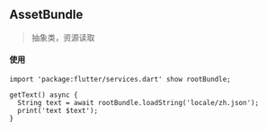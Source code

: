 ## **AssetBundle**
> 抽象类，资源读取

#### 使用
```
import 'package:flutter/services.dart' show rootBundle;

getText() async {
  String text = await rootBundle.loadString('locale/zh.json');
  print('text $text');
}

```